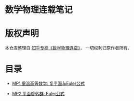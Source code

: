 # 数学物理连载笔记

# 版权声明

本仓库整理自 [知乎专栏《数学物理连载》](https://zhuanlan.zhihu.com/ps-math)， 一切权利归原作者所有。


# 目录

- [MP1 重温高等数学: 复平面与Euler公式](src/MP1.md)

- [MP2 平面旋转群: Euler公式](src/MP2.md)